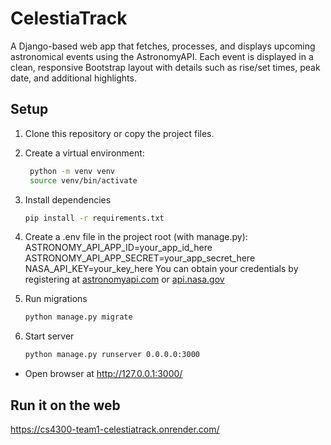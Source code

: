 # CelestiaTrack

A Django-based web app that fetches, processes, and displays upcoming astronomical events using the AstronomyAPI.
Each event is displayed in a clean, responsive Bootstrap layout with details such as rise/set times, peak date, and additional highlights.

## Setup
1. Clone this repository or copy the project files.
2. Create a virtual environment:
   ```bash
    python -m venv venv
    source venv/bin/activate 
3. Install dependencies
   ```bash
   pip install -r requirements.txt
4. Create a .env file in the project root (with manage.py):  
ASTRONOMY_API_APP_ID=your_app_id_here  
ASTRONOMY_API_APP_SECRET=your_app_secret_here 
NASA_API_KEY=your_key_here 
You can obtain your credentials by registering at [astronomyapi.com](astronomyapi.com) or [api.nasa.gov](https://api.nasa.gov/#:~:text=Browse%20APIs-,Generate%20API%20Key,-Required%20fields%20are)

5. Run migrations
   ```bash
   python manage.py migrate
6. Start server
   ```bash
   python manage.py runserver 0.0.0.0:3000
- Open browser at http://127.0.0.1:3000/

## Run it on the web
https://cs4300-team1-celestiatrack.onrender.com/
